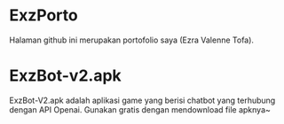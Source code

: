 # ExzPorto
Halaman github ini merupakan portofolio saya (Ezra Valenne Tofa).


# ExzBot-v2.apk
ExzBot-V2.apk adalah aplikasi game yang berisi chatbot yang terhubung dengan API Openai. Gunakan gratis dengan mendownload file apknya~
